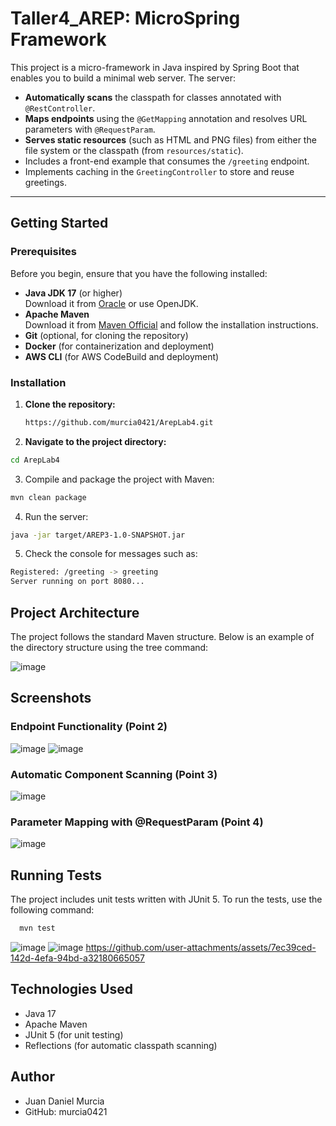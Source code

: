 # Taller4_AREP: MicroSpring Framework

This project is a micro-framework in Java inspired by Spring Boot that enables you to build a minimal web server. The server:

- **Automatically scans** the classpath for classes annotated with `@RestController`.
- **Maps endpoints** using the `@GetMapping` annotation and resolves URL parameters with `@RequestParam`.
- **Serves static resources** (such as HTML and PNG files) from either the file system or the classpath (from `resources/static`).
- Includes a front-end example that consumes the `/greeting` endpoint.
- Implements caching in the `GreetingController` to store and reuse greetings.

---

## Getting Started

### Prerequisites

Before you begin, ensure that you have the following installed:

- **Java JDK 17** (or higher)  
  Download it from [Oracle](https://www.oracle.com/java/technologies/javase/jdk17-archive-downloads.html) or use OpenJDK.
- **Apache Maven**  
  Download it from [Maven Official](https://maven.apache.org/download.cgi) and follow the installation instructions.
- **Git** (optional, for cloning the repository)
- **Docker** (for containerization and deployment)
- **AWS CLI** (for AWS CodeBuild and deployment)

### Installation

1. **Clone the repository:**

   ```bash
   https://github.com/murcia0421/ArepLab4.git
2. **Navigate to the project directory:**
   
  ```bash
  cd ArepLab4
  ```

3. Compile and package the project with Maven:
   
  ```bash
  mvn clean package
  ```
4. Run the server:

  ```bash
  java -jar target/AREP3-1.0-SNAPSHOT.jar
  ```

5. Check the console for messages such as:

  ```bash
  Registered: /greeting -> greeting
  Server running on port 8080...
   ```
## Project Architecture

The project follows the standard Maven structure. Below is an example of the directory structure using the tree command:

![image](https://github.com/user-attachments/assets/076d5b4a-5520-4433-9334-c9780990a596)

## Screenshots

### Endpoint Functionality (Point 2)

![image](https://github.com/user-attachments/assets/e2d82e5d-991c-48bc-ba6c-67818deeb20a)
![image](https://github.com/user-attachments/assets/6731f1fd-83dd-4940-ba8e-2c5b11159c6e)



### Automatic Component Scanning (Point 3)

![image](https://github.com/user-attachments/assets/8976abf0-2e77-4ca6-9203-40bfbbce2106)


### Parameter Mapping with @RequestParam (Point 4)

![image](https://github.com/user-attachments/assets/cb6d93f1-4662-4e59-914d-44dfb5a68ca9)




## Running Tests

The project includes unit tests written with JUnit 5. To run the tests, use the following command:

```bash
  mvn test
  ```
![image](https://github.com/user-attachments/assets/fa049c4b-1b37-4dab-b2a0-98fe7867ef7e)
![image](https://github.com/user-attachments/assets/6157f48b-b022-4a98-958f-ea9296671839)
https://github.com/user-attachments/assets/7ec39ced-142d-4efa-94bd-a32180665057


## Technologies Used


- Java 17
- Apache Maven
- JUnit 5 (for unit testing)
- Reflections (for automatic classpath scanning)

## Author

- Juan Daniel Murcia
- GitHub: murcia0421
